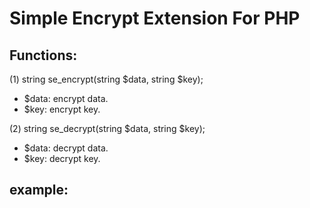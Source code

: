 Simple Encrypt Extension For PHP
================================

Functions:
----------
(1) string se_encrypt(string $data, string $key);

* $data: encrypt data.
* $key: encrypt key.

(2) string se_decrypt(string $data, string $key);

* $data: decrypt data.
* $key: decrypt key.

example:
--------
  <?php

  $key = "#xls^&@)(~@!8;3x";

  $enc_str = se_encrypt("127.0.0.1|1920123|liexusong|13610137508", $key);

  echo $enc_str, "\n"; // encrypt string
  echo base64_decode($enc_str), "\n"; // base64_decode() string;

  $org_str = se_decrypt($enc_str, $key); // decrypt string
  echo $org_str, "\n";

  ?>
